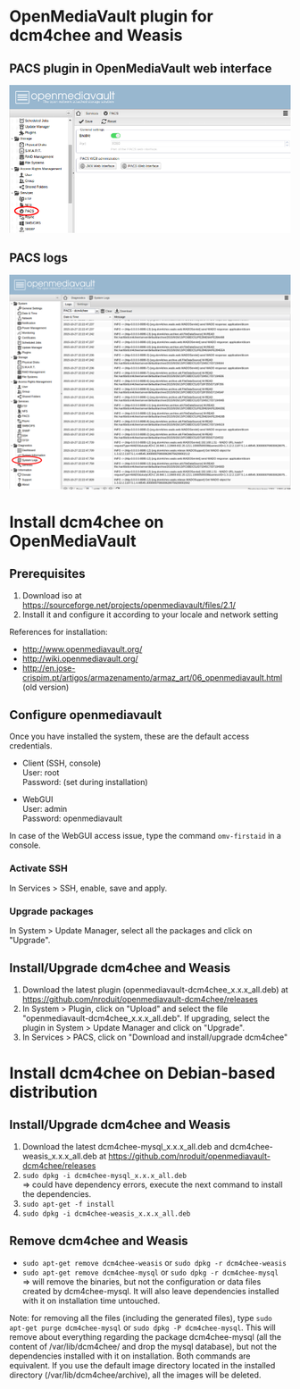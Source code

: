 # OpenMediaVault plugin for dcm4chee and Weasis #

## PACS plugin in OpenMediaVault web interface ##
![OpenMediaVault PACS plugin](openmediavault1.png)

## PACS logs ##
![OpenMediaVault PACS logger](openmediavault2.png)

# Install dcm4chee on OpenMediaVault #

## Prerequisites ##
1. Download iso at https://sourceforge.net/projects/openmediavault/files/2.1/
1. Install it and configure it according to your locale and network setting

References for installation:

* http://www.openmediavault.org/
* http://wiki.openmediavault.org/
* http://en.jose-crispim.pt/artigos/armazenamento/armaz_art/06_openmediavault.html (old version)

## Configure openmediavault ##
Once you have installed the system, these are the default access credentials.

* Client (SSH, console)   
  User: root   
  Password: (set during installation)

* WebGUI   
  User: admin   
  Password: openmediavault   

In case of the WebGUI access issue, type the command `omv-firstaid` in a console.

### Activate SSH ###
In Services > SSH, enable, save and apply. 

### Upgrade packages ###
In System > Update Manager, select all the packages and click on "Upgrade".

## Install/Upgrade dcm4chee and Weasis ##
1. Download the latest plugin (openmediavault-dcm4chee_x.x.x_all.deb) at https://github.com/nroduit/openmediavault-dcm4chee/releases
1. In System > Plugin, click on "Upload" and select the file "openmediavault-dcm4chee_x.x.x_all.deb". If upgrading, select the plugin in System > Update Manager and click on "Upgrade".
1. In Services > PACS, click on "Download and install/upgrade dcm4chee"

# Install dcm4chee on Debian-based distribution #

## Install/Upgrade dcm4chee and Weasis ##

1. Download the latest dcm4chee-mysql_x.x.x_all.deb and dcm4chee-weasis_x.x.x_all.deb at https://github.com/nroduit/openmediavault-dcm4chee/releases
1. `sudo dpkg -i dcm4chee-mysql_x.x.x_all.deb`   
   => could have dependency errors, execute the next command to install the dependencies.
1. `sudo apt-get -f install`
1. `sudo dpkg -i dcm4chee-weasis_x.x.x_all.deb`

## Remove dcm4chee and Weasis ##

* `sudo apt-get remove dcm4chee-weasis` or `sudo dpkg -r dcm4chee-weasis`
* `sudo apt-get remove dcm4chee-mysql` or `sudo dpkg -r dcm4chee-mysql`      
  => will remove the binaries, but not the configuration or data files created by dcm4chee-mysql. It will also leave dependencies installed with it on installation time untouched.
  
  
Note: for removing all the files (including the generated files), type `sudo apt-get purge dcm4chee-mysql` or `sudo dpkg -P dcm4chee-mysql`. This will remove about everything regarding the package dcm4chee-mysql (all the content of /var/lib/dcm4chee/ and drop the mysql database), but not the dependencies installed with it on installation. Both commands are equivalent. If you use the default image directory located in the installed directory (/var/lib/dcm4chee/archive), all the images will be deleted.
